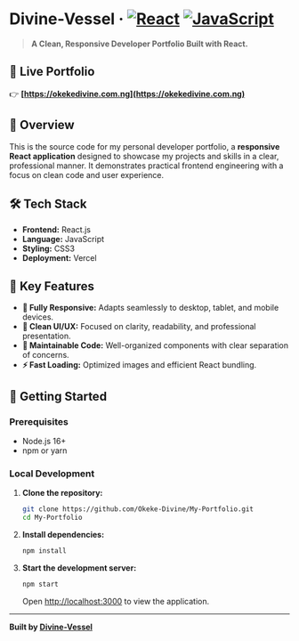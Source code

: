 # Divine-Vessel · [![React](https://img.shields.io/badge/React-18-61DAFB?style=flat&logo=react)](https://reactjs.org) [![JavaScript](https://img.shields.io/badge/JavaScript-ES6+-F7DF1E?style=flat&logo=javascript)](https://developer.mozilla.org/en-US/docs/Web/JavaScript)

> **A Clean, Responsive Developer Portfolio Built with React.**

## 🚀 Live Portfolio
👉 **[https://okekedivine.com.ng](https://okekedivine.com.ng)**

## 📖 Overview
This is the source code for my personal developer portfolio, a **responsive React application** designed to showcase my projects and skills in a clear, professional manner. It demonstrates practical frontend engineering with a focus on clean code and user experience.

## 🛠️ Tech Stack
- **Frontend:** React.js
- **Language:** JavaScript
- **Styling:** CSS3
- **Deployment:** Vercel

## 🎯 Key Features
- **📱 Fully Responsive:** Adapts seamlessly to desktop, tablet, and mobile devices.
- **🎨 Clean UI/UX:** Focused on clarity, readability, and professional presentation.
- **🔧 Maintainable Code:** Well-organized components with clear separation of concerns.
- **⚡ Fast Loading:** Optimized images and efficient React bundling.

## 🚀 Getting Started

### Prerequisites
- Node.js 16+
- npm or yarn

### Local Development
1.  **Clone the repository:**
    ```bash
    git clone https://github.com/Okeke-Divine/My-Portfolio.git
    cd My-Portfolio
    ```

2.  **Install dependencies:**
    ```bash
    npm install
    ```

3.  **Start the development server:**
    ```bash
    npm start
    ```
    Open [http://localhost:3000](http://localhost:3000) to view the application.

---

**Built by [Divine-Vessel](https://github.com/Okeke-Divine)**
